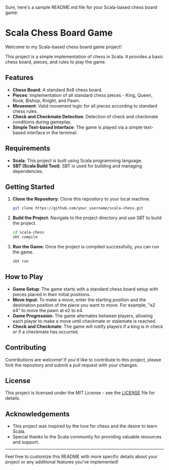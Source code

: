 ﻿Sure, here's a sample README.md file for your Scala-based chess board game:

# Scala Chess Board Game

Welcome to my Scala-based chess board game project!

This project is a simple implementation of chess in Scala. It provides a basic chess board, pieces, and rules to play the game.

## Features

- **Chess Board**: A standard 8x8 chess board.
- **Pieces**: Implementation of all standard chess pieces - King, Queen, Rook, Bishop, Knight, and Pawn.
- **Movement**: Valid movement logic for all pieces according to standard chess rules.
- **Check and Checkmate Detection**: Detection of check and checkmate conditions during gameplay.
- **Simple Text-based Interface**: The game is played via a simple text-based interface in the terminal.

## Requirements

- **Scala**: This project is built using Scala programming language.
- **SBT (Scala Build Tool)**: SBT is used for building and managing dependencies.

## Getting Started

1. **Clone the Repository**: Clone this repository to your local machine.
   ```bash
   git clone https://github.com/your_username/scala-chess.git
   ```
2. **Build the Project**: Navigate to the project directory and use SBT to build the project.
   ```bash
   cd scala-chess
   sbt compile
   ```
3. **Run the Game**: Once the project is compiled successfully, you can run the game.
   ```bash
   sbt run
   ```

## How to Play

- **Game Setup**: The game starts with a standard chess board setup with pieces placed in their initial positions.
- **Move Input**: To make a move, enter the starting position and the destination position of the piece you want to move. For example, "e2 e4" to move the pawn at e2 to e4.
- **Game Progression**: The game alternates between players, allowing each player to make a move until checkmate or stalemate is reached.
- **Check and Checkmate**: The game will notify players if a king is in check or if a checkmate has occurred.

## Contributing

Contributions are welcome! If you'd like to contribute to this project, please fork the repository and submit a pull request with your changes.

## License

This project is licensed under the MIT License - see the [LICENSE](LICENSE) file for details.

## Acknowledgements

- This project was inspired by the love for chess and the desire to learn Scala.
- Special thanks to the Scala community for providing valuable resources and support.

---

Feel free to customize this README with more specific details about your project or any additional features you've implemented!